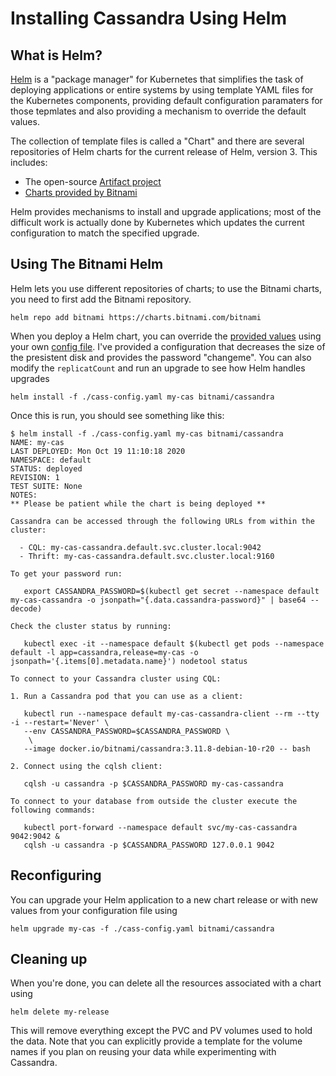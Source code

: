 # Installing Cassandra Using Helm

## What is Helm?

[Helm](https://helm.sh/) is a "package manager" for Kubernetes that simplifies the task of
deploying applications or entire systems by using template YAML files
for the Kubernetes components, providing default configuration
paramaters for those tepmlates and also providing a mechanism to
override the default values.

The collection of template files is called a "Chart" and there are
several repositories of Helm charts for the current release of Helm, version 3.
This includes:

* The open-source [Artifact project](https://artifacthub.io/)
* [Charts provided by Bitnami](https://bitnami.com/stacks/helm)

Helm provides mechanisms to install and upgrade applications; most of
the difficult work is actually done by Kubernetes which updates the current
configuration to match the specified upgrade.

## Using The Bitnami Helm

Helm lets you use different repositories of charts; to use the Bitnami
charts, you need to first add the Bitnami repository.
```
helm repo add bitnami https://charts.bitnami.com/bitnami
```

When you deploy a Helm chart, you can override the [provided
values](https://github.com/bitnami/charts/blob/master/bitnami/cassandra/values.yaml)
using your own [config file](./cass-config.yaml). I've provided a
configuration that decreases the size of the presistent disk and
provides the password "changeme". You can also modify the
`replicatCount` and run an upgrade to see how Helm handles upgrades

```
helm install -f ./cass-config.yaml my-cas bitnami/cassandra
```

Once this is run, you should see something like this:
```
$ helm install -f ./cass-config.yaml my-cas bitnami/cassandra
NAME: my-cas
LAST DEPLOYED: Mon Oct 19 11:10:18 2020
NAMESPACE: default
STATUS: deployed
REVISION: 1
TEST SUITE: None
NOTES:
** Please be patient while the chart is being deployed **

Cassandra can be accessed through the following URLs from within the cluster:

  - CQL: my-cas-cassandra.default.svc.cluster.local:9042
  - Thrift: my-cas-cassandra.default.svc.cluster.local:9160

To get your password run:

   export CASSANDRA_PASSWORD=$(kubectl get secret --namespace default my-cas-cassandra -o jsonpath="{.data.cassandra-password}" | base64 --decode)

Check the cluster status by running:

   kubectl exec -it --namespace default $(kubectl get pods --namespace default -l app=cassandra,release=my-cas -o jsonpath='{.items[0].metadata.name}') nodetool status

To connect to your Cassandra cluster using CQL:

1. Run a Cassandra pod that you can use as a client:

   kubectl run --namespace default my-cas-cassandra-client --rm --tty -i --restart='Never' \
   --env CASSANDRA_PASSWORD=$CASSANDRA_PASSWORD \
    \
   --image docker.io/bitnami/cassandra:3.11.8-debian-10-r20 -- bash

2. Connect using the cqlsh client:

   cqlsh -u cassandra -p $CASSANDRA_PASSWORD my-cas-cassandra

To connect to your database from outside the cluster execute the following commands:

   kubectl port-forward --namespace default svc/my-cas-cassandra 9042:9042 &
   cqlsh -u cassandra -p $CASSANDRA_PASSWORD 127.0.0.1 9042
```

## Reconfiguring

You can upgrade your Helm application to a new chart release or with new values from your configuration
file using

```
helm upgrade my-cas -f ./cass-config.yaml bitnami/cassandra
```

## Cleaning up

When you're done, you can delete all the resources associated with a chart using
```
helm delete my-release
```

This will remove everything except the PVC and PV volumes used to hold
the data. Note that you can explicitly provide a template for the
volume names if you plan on reusing your data while experimenting with
Cassandra.